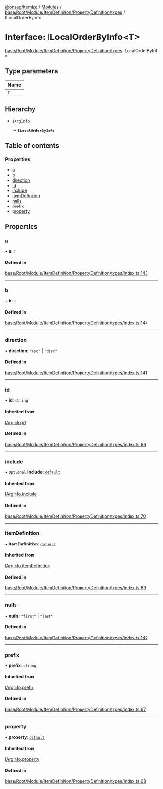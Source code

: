 [@onzag/itemize](../README.md) / [Modules](../modules.md) / [base/Root/Module/ItemDefinition/PropertyDefinition/types](../modules/base_Root_Module_ItemDefinition_PropertyDefinition_types.md) / ILocalOrderByInfo

# Interface: ILocalOrderByInfo<T\>

[base/Root/Module/ItemDefinition/PropertyDefinition/types](../modules/base_Root_Module_ItemDefinition_PropertyDefinition_types.md).ILocalOrderByInfo

## Type parameters

| Name |
| :------ |
| `T` |

## Hierarchy

- [`IArgInfo`](base_Root_Module_ItemDefinition_PropertyDefinition_types.IArgInfo.md)

  ↳ **`ILocalOrderByInfo`**

## Table of contents

### Properties

- [a](base_Root_Module_ItemDefinition_PropertyDefinition_types.ILocalOrderByInfo.md#a)
- [b](base_Root_Module_ItemDefinition_PropertyDefinition_types.ILocalOrderByInfo.md#b)
- [direction](base_Root_Module_ItemDefinition_PropertyDefinition_types.ILocalOrderByInfo.md#direction)
- [id](base_Root_Module_ItemDefinition_PropertyDefinition_types.ILocalOrderByInfo.md#id)
- [include](base_Root_Module_ItemDefinition_PropertyDefinition_types.ILocalOrderByInfo.md#include)
- [itemDefinition](base_Root_Module_ItemDefinition_PropertyDefinition_types.ILocalOrderByInfo.md#itemdefinition)
- [nulls](base_Root_Module_ItemDefinition_PropertyDefinition_types.ILocalOrderByInfo.md#nulls)
- [prefix](base_Root_Module_ItemDefinition_PropertyDefinition_types.ILocalOrderByInfo.md#prefix)
- [property](base_Root_Module_ItemDefinition_PropertyDefinition_types.ILocalOrderByInfo.md#property)

## Properties

### a

• **a**: `T`

#### Defined in

[base/Root/Module/ItemDefinition/PropertyDefinition/types/index.ts:143](https://github.com/onzag/itemize/blob/f2f29986/base/Root/Module/ItemDefinition/PropertyDefinition/types/index.ts#L143)

___

### b

• **b**: `T`

#### Defined in

[base/Root/Module/ItemDefinition/PropertyDefinition/types/index.ts:144](https://github.com/onzag/itemize/blob/f2f29986/base/Root/Module/ItemDefinition/PropertyDefinition/types/index.ts#L144)

___

### direction

• **direction**: ``"asc"`` \| ``"desc"``

#### Defined in

[base/Root/Module/ItemDefinition/PropertyDefinition/types/index.ts:141](https://github.com/onzag/itemize/blob/f2f29986/base/Root/Module/ItemDefinition/PropertyDefinition/types/index.ts#L141)

___

### id

• **id**: `string`

#### Inherited from

[IArgInfo](base_Root_Module_ItemDefinition_PropertyDefinition_types.IArgInfo.md).[id](base_Root_Module_ItemDefinition_PropertyDefinition_types.IArgInfo.md#id)

#### Defined in

[base/Root/Module/ItemDefinition/PropertyDefinition/types/index.ts:66](https://github.com/onzag/itemize/blob/f2f29986/base/Root/Module/ItemDefinition/PropertyDefinition/types/index.ts#L66)

___

### include

• `Optional` **include**: [`default`](../classes/base_Root_Module_ItemDefinition_Include.default.md)

#### Inherited from

[IArgInfo](base_Root_Module_ItemDefinition_PropertyDefinition_types.IArgInfo.md).[include](base_Root_Module_ItemDefinition_PropertyDefinition_types.IArgInfo.md#include)

#### Defined in

[base/Root/Module/ItemDefinition/PropertyDefinition/types/index.ts:70](https://github.com/onzag/itemize/blob/f2f29986/base/Root/Module/ItemDefinition/PropertyDefinition/types/index.ts#L70)

___

### itemDefinition

• **itemDefinition**: [`default`](../classes/base_Root_Module_ItemDefinition.default.md)

#### Inherited from

[IArgInfo](base_Root_Module_ItemDefinition_PropertyDefinition_types.IArgInfo.md).[itemDefinition](base_Root_Module_ItemDefinition_PropertyDefinition_types.IArgInfo.md#itemdefinition)

#### Defined in

[base/Root/Module/ItemDefinition/PropertyDefinition/types/index.ts:69](https://github.com/onzag/itemize/blob/f2f29986/base/Root/Module/ItemDefinition/PropertyDefinition/types/index.ts#L69)

___

### nulls

• **nulls**: ``"first"`` \| ``"last"``

#### Defined in

[base/Root/Module/ItemDefinition/PropertyDefinition/types/index.ts:142](https://github.com/onzag/itemize/blob/f2f29986/base/Root/Module/ItemDefinition/PropertyDefinition/types/index.ts#L142)

___

### prefix

• **prefix**: `string`

#### Inherited from

[IArgInfo](base_Root_Module_ItemDefinition_PropertyDefinition_types.IArgInfo.md).[prefix](base_Root_Module_ItemDefinition_PropertyDefinition_types.IArgInfo.md#prefix)

#### Defined in

[base/Root/Module/ItemDefinition/PropertyDefinition/types/index.ts:67](https://github.com/onzag/itemize/blob/f2f29986/base/Root/Module/ItemDefinition/PropertyDefinition/types/index.ts#L67)

___

### property

• **property**: [`default`](../classes/base_Root_Module_ItemDefinition_PropertyDefinition.default.md)

#### Inherited from

[IArgInfo](base_Root_Module_ItemDefinition_PropertyDefinition_types.IArgInfo.md).[property](base_Root_Module_ItemDefinition_PropertyDefinition_types.IArgInfo.md#property)

#### Defined in

[base/Root/Module/ItemDefinition/PropertyDefinition/types/index.ts:68](https://github.com/onzag/itemize/blob/f2f29986/base/Root/Module/ItemDefinition/PropertyDefinition/types/index.ts#L68)
